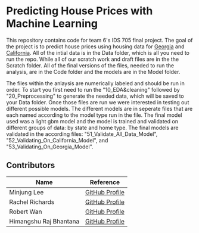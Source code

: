 # Predicting House Prices with Machine Learning

  This repository contains code for team 6's IDS 705 final project. The goal of the project is to predict house prices using housing data for [Georgia](https://www.kaggle.com/datasets/yellowj4acket/real-estate-georgia) and [California](https://www.kaggle.com/datasets/yellowj4acket/real-estate-california). All of the intial data is in the Data folder, which is all you need to run the repo. While all of our scratch work and draft files are in the the Scratch folder. All of the final versions of the files, needed to run the analysis, are in the Code folder and the models are in the Model folder. 

  The files within the anlaysis are numerically labeled and should be run in order. To start you first need to run the "10_EDA&cleaning" followed by "20_Preprocessing" to generate the needed data, which will be saved to your Data folder. Once those files are run we were interested in testing out different possible models. The different models are in seperate files that are each named according to the model type run in the file. The final model used was a light gbm model and the model is trained and validated on different groups of data: by state and home type. The final models are validated in the according files: "51_Validate_All_Data_Model", "52_Validating_On_California_Model", and "53_Validating_On_Georgia_Model".


## Contributors
| Name | Reference |
|----|----|
|Minjung Lee| [GitHub Profile](https://github.com/minjung0)|
|Rachel Richards|[GitHub Profile](https://github.com/rjrichards27)|
|Robert Wan| [GitHub Profile](https://github.com/rw417)|
|Himangshu Raj Bhantana | [GitHub Profile](https://github.com/hb173)|
